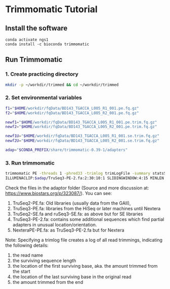 # Trimmomatic Tutorial

## Install the software

```
conda activate ngs1
conda install -c bioconda trimmomatic 
```

## Run Trimmomatic

### 1. Create practicing directory

```bash
mkdir -p ~/workdir/trimmed && cd ~/workdir/trimmed 
```

### 2. Set environmental variables

```bash
f1="$HOME/workdir/fqData/BD143_TGACCA_L005_R1_001.pe.fq.gz"
f2="$HOME/workdir/fqData/BD143_TGACCA_L005_R2_001.pe.fq.gz"

newf1="$HOME/workdir/fqData/BD143_TGACCA_L005_R1_001.pe.trim.fq.gz"
newf2="$HOME/workdir/fqData/BD143_TGACCA_L005_R2_001.pe.trim.fq.gz"

newf1U="$HOME/workdir/fqData/BD143_TGACCA_L005_R1_001.se.trim.fq.gz"
newf2U="$HOME/workdir/fqData/BD143_TGACCA_L005_R2_001.se.trim.fq.gz"

adap="$CONDA_PREFIX/share/trimmomatic-0.39-1/adapters"
```

### 3. Run trimmomatic

```bash
trimmomatic PE -threads 1 -phred33 -trimlog trimLogFile -summary statsSummaryFile  $f1 $f2 $newf1 $newf1U $newf2 $newf2U \
ILLUMINACLIP:$adap/TruSeq3-PE-2.fa:2:30:10:1 SLIDINGWINDOW:4:15 MINLEN:36
```


Check the files in the adaptor folder (Source and more discussion at: https://www.biostars.org/p/323087/). You can see:
1. TruSeq2-PE.fa: Old libraries (usually data from the GAII), 
2. TruSeq3-PE.fa: libraries from the HiSeq or later machines until Nextera
3. TruSeq2-SE.fa and ruSeq3-SE.fa: as above but for SE libraries
4. TruSeq3-PE-2.fa: contains some additional sequences which find partial adapters in unusual location/orientation.
5. NexteraPE-PE.fa: as TruSeq3-PE-2.fa but for Nextera


Note: Specifying a trimlog file creates a log of all read trimmings, indicating the following details:
1. the read name
2. the surviving sequence length
3. the location of the first surviving base, aka. the amount trimmed from the start
4. the location of the last surviving base in the original read
5. the amount trimmed from the end

